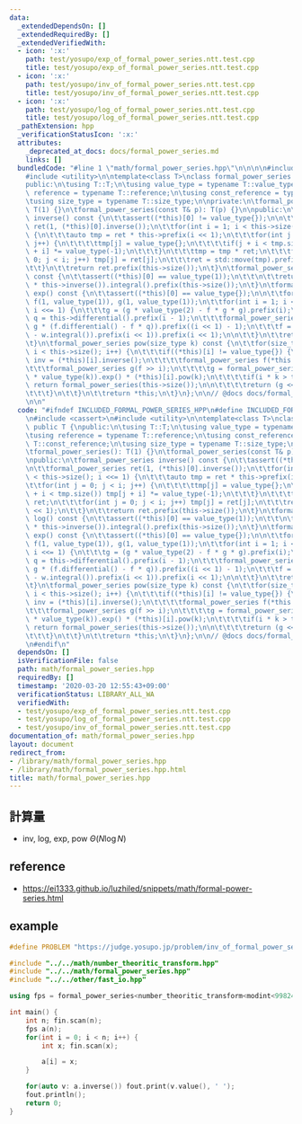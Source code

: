 ```yaml
---
data:
  _extendedDependsOn: []
  _extendedRequiredBy: []
  _extendedVerifiedWith:
  - icon: ':x:'
    path: test/yosupo/exp_of_formal_power_series.ntt.test.cpp
    title: test/yosupo/exp_of_formal_power_series.ntt.test.cpp
  - icon: ':x:'
    path: test/yosupo/inv_of_formal_power_series.ntt.test.cpp
    title: test/yosupo/inv_of_formal_power_series.ntt.test.cpp
  - icon: ':x:'
    path: test/yosupo/log_of_formal_power_series.ntt.test.cpp
    title: test/yosupo/log_of_formal_power_series.ntt.test.cpp
  _pathExtension: hpp
  _verificationStatusIcon: ':x:'
  attributes:
    _deprecated_at_docs: docs/formal_power_series.md
    links: []
  bundledCode: "#line 1 \"math/formal_power_series.hpp\"\n\n\n\n#include <cassert>\n\
    #include <utility>\n\ntemplate<class T>\nclass formal_power_series: public T {\n\
    public:\n\tusing T::T;\n\tusing value_type = typename T::value_type;\n\tusing\
    \ reference = typename T::reference;\n\tusing const_reference = typename T::const_reference;\n\
    \tusing size_type = typename T::size_type;\n\nprivate:\n\tformal_power_series():\
    \ T(1) {}\n\tformal_power_series(const T& p): T(p) {}\n\npublic:\n\tformal_power_series\
    \ inverse() const {\n\t\tassert((*this)[0] != value_type{});\n\n\t\tformal_power_series\
    \ ret(1, (*this)[0].inverse());\n\t\tfor(int i = 1; i < this->size(); i <<= 1)\
    \ {\n\t\t\tauto tmp = ret * this->prefix(i << 1);\n\t\t\tfor(int j = 0; j < i;\
    \ j++) {\n\t\t\t\ttmp[j] = value_type{};\n\t\t\t\tif(j + i < tmp.size()) tmp[j\
    \ + i] *= value_type(-1);\n\t\t\t}\n\t\t\ttmp = tmp * ret;\n\t\t\tfor(int j =\
    \ 0; j < i; j++) tmp[j] = ret[j];\n\t\t\tret = std::move(tmp).prefix(i << 1);\n\
    \t\t}\n\t\treturn ret.prefix(this->size());\n\t}\n\tformal_power_series log()\
    \ const {\n\t\tassert((*this)[0] == value_type(1));\n\t\t\n\t\treturn (formal_power_series(this->differential())\
    \ * this->inverse()).integral().prefix(this->size());\n\t}\n\tformal_power_series\
    \ exp() const {\n\t\tassert((*this)[0] == value_type{});\n\n\t\tformal_power_series\
    \ f(1, value_type(1)), g(1, value_type(1));\n\t\tfor(int i = 1; i < this->size();\
    \ i <<= 1) {\n\t\t\tg = (g * value_type(2) - f * g * g).prefix(i);\n\t\t\tformal_power_series\
    \ q = this->differential().prefix(i - 1);\n\t\t\tformal_power_series w = (q +\
    \ g * (f.differential() - f * q)).prefix((i << 1) - 1);\n\t\t\tf = (f + f * (*this\
    \ - w.integral()).prefix(i << 1)).prefix(i << 1);\n\n\t\t}\n\t\treturn f.prefix(this->size());\n\
    \t}\n\tformal_power_series pow(size_type k) const {\n\t\tfor(size_type i = 0;\
    \ i < this->size(); i++) {\n\t\t\tif((*this)[i] != value_type{}) {\n\t\t\t\tvalue_type\
    \ inv = (*this)[i].inverse();\n\t\t\t\tformal_power_series f(*this * inv);\n\t\
    \t\t\tformal_power_series g(f >> i);\n\t\t\t\tg = formal_power_series(g.log()\
    \ * value_type(k)).exp() * (*this)[i].pow(k);\n\t\t\t\tif(i * k > this->size())\
    \ return formal_power_series(this->size());\n\n\t\t\t\treturn (g << (i * k)).prefix(this->size());\n\
    \t\t\t}\n\t\t}\n\t\treturn *this;\n\t}\n};\n\n// @docs docs/formal_power_series.md\n\
    \n\n"
  code: "#ifndef INCLUDED_FORMAL_POWER_SERIES_HPP\n#define INCLUDED_FORMAL_POWER_SERIES_HPP\n\
    \n#include <cassert>\n#include <utility>\n\ntemplate<class T>\nclass formal_power_series:\
    \ public T {\npublic:\n\tusing T::T;\n\tusing value_type = typename T::value_type;\n\
    \tusing reference = typename T::reference;\n\tusing const_reference = typename\
    \ T::const_reference;\n\tusing size_type = typename T::size_type;\n\nprivate:\n\
    \tformal_power_series(): T(1) {}\n\tformal_power_series(const T& p): T(p) {}\n\
    \npublic:\n\tformal_power_series inverse() const {\n\t\tassert((*this)[0] != value_type{});\n\
    \n\t\tformal_power_series ret(1, (*this)[0].inverse());\n\t\tfor(int i = 1; i\
    \ < this->size(); i <<= 1) {\n\t\t\tauto tmp = ret * this->prefix(i << 1);\n\t\
    \t\tfor(int j = 0; j < i; j++) {\n\t\t\t\ttmp[j] = value_type{};\n\t\t\t\tif(j\
    \ + i < tmp.size()) tmp[j + i] *= value_type(-1);\n\t\t\t}\n\t\t\ttmp = tmp *\
    \ ret;\n\t\t\tfor(int j = 0; j < i; j++) tmp[j] = ret[j];\n\t\t\tret = std::move(tmp).prefix(i\
    \ << 1);\n\t\t}\n\t\treturn ret.prefix(this->size());\n\t}\n\tformal_power_series\
    \ log() const {\n\t\tassert((*this)[0] == value_type(1));\n\t\t\n\t\treturn (formal_power_series(this->differential())\
    \ * this->inverse()).integral().prefix(this->size());\n\t}\n\tformal_power_series\
    \ exp() const {\n\t\tassert((*this)[0] == value_type{});\n\n\t\tformal_power_series\
    \ f(1, value_type(1)), g(1, value_type(1));\n\t\tfor(int i = 1; i < this->size();\
    \ i <<= 1) {\n\t\t\tg = (g * value_type(2) - f * g * g).prefix(i);\n\t\t\tformal_power_series\
    \ q = this->differential().prefix(i - 1);\n\t\t\tformal_power_series w = (q +\
    \ g * (f.differential() - f * q)).prefix((i << 1) - 1);\n\t\t\tf = (f + f * (*this\
    \ - w.integral()).prefix(i << 1)).prefix(i << 1);\n\n\t\t}\n\t\treturn f.prefix(this->size());\n\
    \t}\n\tformal_power_series pow(size_type k) const {\n\t\tfor(size_type i = 0;\
    \ i < this->size(); i++) {\n\t\t\tif((*this)[i] != value_type{}) {\n\t\t\t\tvalue_type\
    \ inv = (*this)[i].inverse();\n\t\t\t\tformal_power_series f(*this * inv);\n\t\
    \t\t\tformal_power_series g(f >> i);\n\t\t\t\tg = formal_power_series(g.log()\
    \ * value_type(k)).exp() * (*this)[i].pow(k);\n\t\t\t\tif(i * k > this->size())\
    \ return formal_power_series(this->size());\n\n\t\t\t\treturn (g << (i * k)).prefix(this->size());\n\
    \t\t\t}\n\t\t}\n\t\treturn *this;\n\t}\n};\n\n// @docs docs/formal_power_series.md\n\
    \n#endif\n"
  dependsOn: []
  isVerificationFile: false
  path: math/formal_power_series.hpp
  requiredBy: []
  timestamp: '2020-03-20 12:55:43+09:00'
  verificationStatus: LIBRARY_ALL_WA
  verifiedWith:
  - test/yosupo/exp_of_formal_power_series.ntt.test.cpp
  - test/yosupo/log_of_formal_power_series.ntt.test.cpp
  - test/yosupo/inv_of_formal_power_series.ntt.test.cpp
documentation_of: math/formal_power_series.hpp
layout: document
redirect_from:
- /library/math/formal_power_series.hpp
- /library/math/formal_power_series.hpp.html
title: math/formal_power_series.hpp
---
```

## 計算量
- inv, log, exp, pow $\Theta(N\log N)$

## reference
- https://ei1333.github.io/luzhiled/snippets/math/formal-power-series.html

## example
```cpp
#define PROBLEM "https://judge.yosupo.jp/problem/inv_of_formal_power_series"

#include "../../math/number_theoritic_transform.hpp"
#include "../../math/formal_power_series.hpp"
#include "../../other/fast_io.hpp"

using fps = formal_power_series<number_theoritic_transform<modint<998244353>>>;

int main() {
	int n; fin.scan(n);
	fps a(n);
	for(int i = 0; i < n; i++) {
		int x; fin.scan(x);

		a[i] = x;
	}

	for(auto v: a.inverse()) fout.print(v.value(), ' ');
	fout.println();
	return 0;
}
```